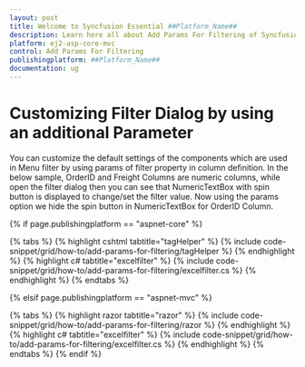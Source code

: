 ```yaml
---
layout: post
title: Welcome to Syncfusion Essential ##Platform_Name##
description: Learn here all about Add Params For Filtering of Syncfusion Essential ##Platform_Name## widgets based on HTML5 and jQuery.
platform: ej2-asp-core-mvc
control: Add Params For Filtering
publishingplatform: ##Platform_Name##
documentation: ug
---
```



# Customizing Filter Dialog by using an additional Parameter

You can customize the default settings of the components which are used in Menu filter by using params of filter property in column definition.
In the below sample, OrderID and Freight Columns are numeric columns, while open the filter dialog then you can see that NumericTextBox with spin button is displayed to change/set the filter value. Now using the params option we hide the spin button in NumericTextBox for OrderID Column.

{% if page.publishingplatform == "aspnet-core" %}

{% tabs %}
{% highlight cshtml tabtitle="tagHelper" %}
{% include code-snippet/grid/how-to/add-params-for-filtering/tagHelper %}
{% endhighlight %}
{% highlight c# tabtitle="excelfilter" %}
{% include code-snippet/grid/how-to/add-params-for-filtering/excelfilter.cs %}
{% endhighlight %}
{% endtabs %}

{% elsif page.publishingplatform == "aspnet-mvc" %}

{% tabs %}
{% highlight razor tabtitle="razor" %}
{% include code-snippet/grid/how-to/add-params-for-filtering/razor %}
{% endhighlight %}
{% highlight c# tabtitle="excelfilter" %}
{% include code-snippet/grid/how-to/add-params-for-filtering/excelfilter.cs %}
{% endhighlight %}
{% endtabs %}
{% endif %}

